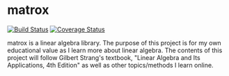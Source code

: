 # matrox

[![Build Status](https://travis-ci.org/rkty13/matrox.svg?branch=master)](https://travis-ci.org/rkty13/matrox) [![Coverage Status](https://coveralls.io/repos/github/rkty13/matrox/badge.svg?branch=master)](https://coveralls.io/github/rkty13/matrox?branch=master)

matrox is a linear algebra library. The purpose of this project is for my own educational value as I learn more about linear algebra. The contents of this project will follow Gilbert Strang's textbook, "Linear Algebra and Its Applications, 4th Edition" as well as other topics/methods I learn online.